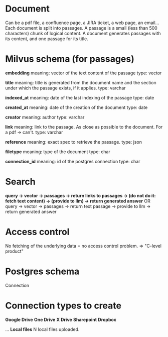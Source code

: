 # Document

Can be a pdf file, a confluence page, a JIRA ticket, a web page, an email...
Each document is split into passages.
A passage is a small (less than 500 characters) chunk of logical content.
A document generates passages with its content, and one passage for its title.

# Milvus schema (for passages)

**embedding**
meaning: vector of the text content of the passage
type: vector

**title**
meaning: title is generated from the document name and the section under which the passage exists, if it applies.
type: varchar

**indexed_at**
meaning: date of the last indexing of the passage
type: date

**created_at**
meaning: date of the creation of the document
type: date

**creator**
meaning: author
type: varchar

**link**
meaning: link to the passage. As close as possible to the document. For a pdf -> can't.
type: varchar

**reference**
meaning: exact spec to retrieve the passage.
type: json

**filetype**
meaning: type of the document
type: char

**connection_id**
meaning: id of the postgres connection
type: char

# Search

**query -> vector -> passages -> return links to passages -> (do not do it: fetch text content) -> (provide to llm) -> return generated answer**
OR
query -> vector -> passages -> return text passage -> provide to llm -> return generated answer

# Access control

No fetching of the underlying data = no access control problem.
=> "C-level product"

# Postgres schema

Connection

# Connection types to create

**Google Drive**
**One Drive**
**X Drive**
**Sharepoint**
**Dropbox**

...
**Local files**
N local files uploaded.
